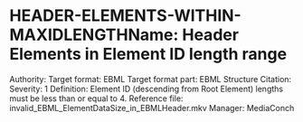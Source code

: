 # HEADER-ELEMENTS-WITHIN-MAXIDLENGTHName: Header Elements in Element ID length range
Authority: 
Target format: EBML
Target format part: EBML Structure
Citation: 
Severity: 1
Definition: Element ID (descending from Root Element) lengths must be less than or equal to 4.
Reference file: invalid_EBML_ElementDataSize_in_EBMLHeader.mkv
Manager: MediaConch
